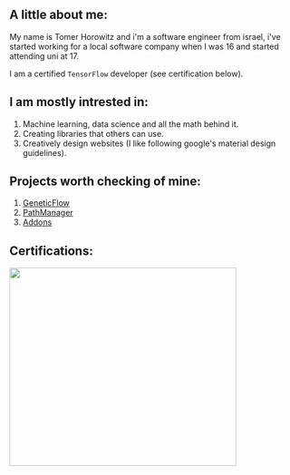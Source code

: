 ## A little about me:
My name is Tomer Horowitz and i'm a software engineer from israel, i've started working for a local software company when I was 16 and started attending uni at 17.

I am a certified `TensorFlow` developer (see certification below).

## I am mostly intrested in: 
1. Machine learning, data science and all the math behind it.
2. Creating libraries that others can use.
3. Creatively design websites (I like following google's material design guidelines).

## Projects worth checking of mine:
1. [GeneticFlow](https://github.com/tomergt45/GeneticFlow)
2. [PathManager](https://github.com/tomergt45/PathManager)
3. [Addons](https://github.com/tomergt45/Addons)

## Certifications:
<img src="https://api.accredible.com/v1/frontend/credential_website_embed_image/certificate/21406580" width="400" height="350" > </img>

